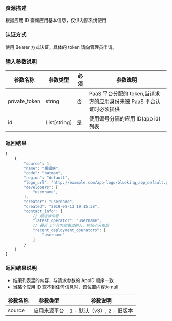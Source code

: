 ### 资源描述

根据应用 ID 查询应用基本信息，仅供内部系统使用

### 认证方式

使用 Bearer 方式认证，具体的 token 请向管理员申请。

### 输入参数说明
| 参数名称      | 参数类型     | 必须 | 参数说明                           |
|---------------|--------------|-----|--------------------------------|
| private_token | string       | 否   | PaaS 平台分配的 token,当请求方的应用身份未被 PaaS 平台认证时必须提供|
| id            | List[string] | 是   | 使用逗号分隔的应用 ID(app id) 列表 |

### 返回结果

```javascript
[
    {
        "source": 1,
        "name": "蝙蝠侠",
        "code": "batman",
        "region": "default",
        "logo_url": "http://example.com/app-logo/blueking_app_default.png",
        "developers": [
            "username",
        ],
        "creator": "username",
        "created": "2019-08-13 19:15:38",
		"contact_info": {
		    // 最近操作者
            "latest_operator": "username",
			// 最近 1个月内部署过的人，排名不分先后
            "recent_deployment_operators": [
                "username"
            ]
        }
    }
]
```

### 返回结果说明

- 结果列表里的内容，与请求参数的 AppID 顺序一致
- 当某个应用 ID 查不到任何信息时，该位置内容为 null

| 参数名称 | 参数类型     | 参数说明                 |
|----------|----------|----------------------|
| source   | 应用来源平台 | 1 - 默认（v3）, 2 - 旧版本 |